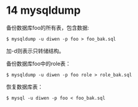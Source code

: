 # 14 mysqldump

备份数据库foo的所有表，包含数据:

```
$ mysqldump -u diwen -p foo > foo_bak.sql
```

加-d则表示只转储结构。

备份数据库foo中的role表：

```
$ mysqldump -u diwen -p foo role > role_bak.sql
```

恢复数据库表：

```
$ mysql -u diwen -p foo < foo_bak.sql
```
